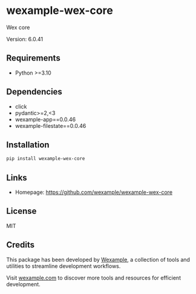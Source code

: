 # wexample-wex-core

Wex core

Version: 6.0.41

## Requirements

- Python >=3.10

## Dependencies

- click
- pydantic>=2,<3
- wexample-app==0.0.46
- wexample-filestate==0.0.46

## Installation

```bash
pip install wexample-wex-core
```

## Links

- Homepage: https://github.com/wexample/wexample-wex-core

## License

MIT
## Credits

This package has been developed by [Wexample](https://wexample.com), a collection of tools and utilities to streamline development workflows.

Visit [wexample.com](https://wexample.com) to discover more tools and resources for efficient development.